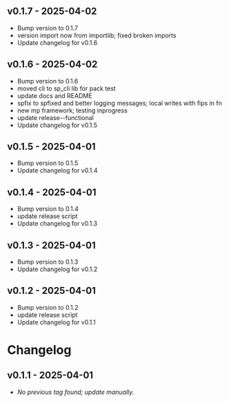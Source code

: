 ## v0.1.7 - 2025-04-02

- Bump version to 0.1.7
- version import now from importlib; fixed broken imports
- Update changelog for v0.1.6

## v0.1.6 - 2025-04-02

- Bump version to 0.1.6
- moved cli to sp_cli lib for pack test
- update docs and README
- spfix to spfixed and better logging messages; local writes with fips in fn
- new mp framework; testing inprogress
- update release--functional
- Update changelog for v0.1.5

## v0.1.5 - 2025-04-01

- Bump version to 0.1.5
- Update changelog for v0.1.4

## v0.1.4 - 2025-04-01

- Bump version to 0.1.4
- update release script
- Update changelog for v0.1.3

## v0.1.3 - 2025-04-01

- Bump version to 0.1.3
- Update changelog for v0.1.2

## v0.1.2 - 2025-04-01

- Bump version to 0.1.2
- update release script
- Update changelog for v0.1.1

# Changelog

## v0.1.1 - 2025-04-01

- _No previous tag found; update manually._

